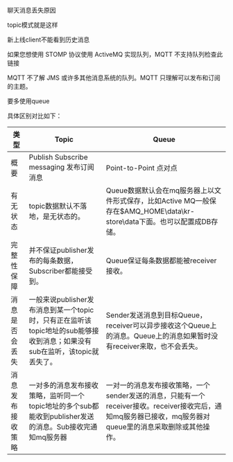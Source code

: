 聊天消息丢失原因



topic模式就是这样

新上线client不能看到历史消息



如果您想使用 STOMP 协议使用 ActiveMQ 实现队列，MQTT 不支持队列检查此链接

MQTT 不了解 JMS 或许多其他消息系统的队列。MQTT 只理解可以发布和订阅的主题。







要多使用queue

具体区别对比如下：

 

| 类型             | Topic                                                        | Queue                                                        |
| ---------------- | ------------------------------------------------------------ | ------------------------------------------------------------ |
| 概要             | Publish Subscribe messaging 发布订阅消息                     | Point-to-Point 点对点                                        |
| 有无状态         | topic数据默认不落地，是无状态的。                            | Queue数据默认会在mq服务器上以文件形式保存，比如Active MQ一般保存在$AMQ_HOME\data\kr-store\data下面。也可以配置成DB存储。 |
| 完整性保障       | 并不保证publisher发布的每条数据，Subscriber都能接受到。      | Queue保证每条数据都能被receiver接收。                        |
| 消息是否会丢失   | 一般来说publisher发布消息到某一个topic时，只有正在监听该topic地址的sub能够接收到消息；如果没有sub在监听，该topic就丢失了。 | Sender发送消息到目标Queue，receiver可以异步接收这个Queue上的消息。Queue上的消息如果暂时没有receiver来取，也不会丢失。 |
| 消息发布接收策略 | 一对多的消息发布接收策略，监听同一个topic地址的多个sub都能收到publisher发送的消息。Sub接收完通知mq服务器 | 一对一的消息发布接收策略，一个sender发送的消息，只能有一个receiver接收。receiver接收完后，通知mq服务器已接收，mq服务器对queue里的消息采取删除或其他操作。 |